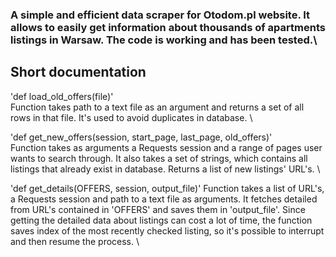 
### A simple and efficient data scraper for Otodom.pl website. It allows to easily get information about thousands of apartments listings in Warsaw. The code is working and has been tested.\

## Short documentation
'def load_old_offers(file)' \
Function takes path to a text file as an argument and returns a set of all rows in that file. It's used to avoid duplicates in database. \

'def get_new_offers(session, start_page, last_page, old_offers)'\
Function takes as arguments a Requests session and a range of pages user wants to search through. It also takes a set of strings, which contains all listings that already exist in database. Returns a list of new listings' URL's. \

'def get_details(OFFERS, session, output_file)'
Function takes a list of URL's, a Requests session and path to a text file as arguments. It fetches detailed from URL's contained in 'OFFERS' and saves them in 'output_file'. Since getting the detailed data about listings can cost a lot of time, the function saves index of the most recently checked listing, so it's possible to interrupt and then resume the process. \

